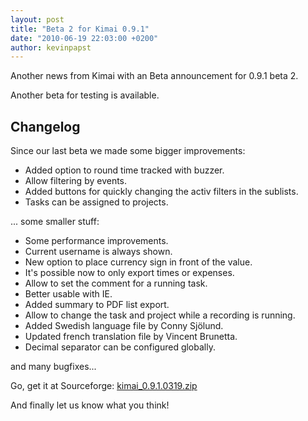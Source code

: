 ```yaml
---
layout: post
title: "Beta 2 for Kimai 0.9.1"
date: "2010-06-19 22:03:00 +0200"
author: kevinpapst
---
```


Another news from Kimai with an Beta announcement for 0.9.1 beta 2.

Another beta for testing is available.

## Changelog

Since our last beta we made some bigger improvements:

- Added option to round time tracked with buzzer.
- Allow filtering by events.
- Added buttons for quickly changing the activ filters in the sublists.
- Tasks can be assigned to projects.

... some smaller stuff:

- Some performance improvements.
- Current username is always shown.
- New option to place currency sign in front of the value.
- It's possible now to only export times or expenses.
- Allow to set the comment for a running task.
- Better usable with IE.
- Added summary to PDF list export.
- Allow to change the task and project while a recording is running.
- Added Swedish language file by Conny Sjölund.
- Updated french translation file by Vincent Brunetta.
- Decimal separator can be configured globally.

and many bugfixes...

Go, get it at Sourceforge: [kimai_0.9.1.0319.zip](http://sourceforge.net/projects/kimai/files/0.9.x/kimai_0.9.1.0319.zip/download)

And finally let us know what you think!
